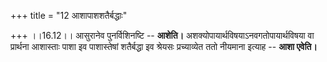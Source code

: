 +++
title = "12 आशापाशशतैर्बद्धाः"

+++
।।16.12।। आसुरानेव पुनर्विशिनष्टि -- **आशेति।**
अशक्योपायार्थविषयाऽनवगतोपायार्थविषया वा प्रार्थना आशास्ताः पाशा इव
पाशास्तेषां शतैर्बद्धा इव श्रेयसः प्रच्याव्येत ततो नीयमाना इत्याह --
**आशा एवेति।**
